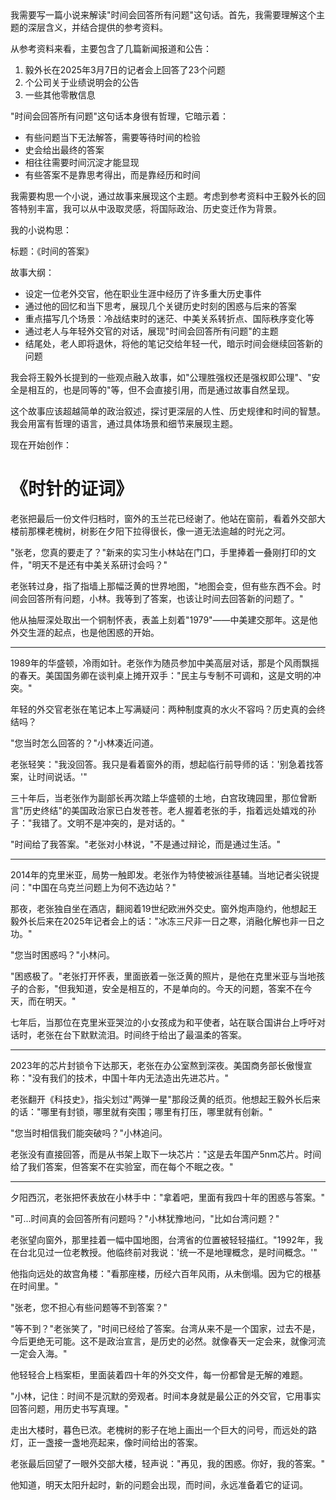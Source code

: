 <ReasoningChainRenderer>
我需要写一篇小说来解读"时间会回答所有问题"这句话。首先，我需要理解这个主题的深层含义，并结合提供的参考资料。

从参考资料来看，主要包含了几篇新闻报道和公告：
1. 毅外长在2025年3月7日的记者会上回答了23个问题
2. 个公司关于业绩说明会的公告
3. 一些其他零散信息

"时间会回答所有问题"这句话本身很有哲理，它暗示着：
- 有些问题当下无法解答，需要等待时间的检验
- 史会给出最终的答案
- 相往往需要时间沉淀才能显现
- 有些答案不是靠思考得出，而是靠经历和时间

我需要构思一个小说，通过故事来展现这个主题。考虑到参考资料中王毅外长的回答特别丰富，我可以从中汲取灵感，将国际政治、历史变迁作为背景。

我的小说构思：

标题：《时间的答案》

故事大纲：
- 设定一位老外交官，他在职业生涯中经历了许多重大历史事件
- 通过他的回忆和当下思考，展现几个关键历史时刻的困惑与后来的答案
- 重点描写几个场景：冷战结束时的迷茫、中美关系转折点、国际秩序变化等
- 通过老人与年轻外交官的对话，展现"时间会回答所有问题"的主题
- 结尾处，老人即将退休，将他的笔记交给年轻一代，暗示时间会继续回答新的问题

我会将王毅外长提到的一些观点融入故事，如"公理胜强权还是强权即公理"、"安全是相互的，也是同等的"等，但不会直接引用，而是通过故事自然呈现。

这个故事应该超越简单的政治叙述，探讨更深层的人性、历史规律和时间的智慧。我会用富有哲理的语言，通过具体场景和细节来展现主题。

现在开始创作：
</ReasoningChainRenderer>

# 《时针的证词》

老张把最后一份文件归档时，窗外的玉兰花已经谢了。他站在窗前，看着外交部大楼前那棵老槐树，树影在夕阳下拉得很长，像一道无法逾越的时光之河。

"张老，您真的要走了？"新来的实习生小林站在门口，手里捧着一叠刚打印的文件，"明天不是还有中美关系研讨会吗？"

老张转过身，指了指墙上那幅泛黄的世界地图，"地图会变，但有些东西不会。时间会回答所有问题，小林。我等到了答案，也该让时间去回答新的问题了。"

他从抽屉深处取出一个铜制怀表，表盖上刻着"1979"——中美建交那年。这是他外交生涯的起点，也是他困惑的开始。

---

1989年的华盛顿，冷雨如针。老张作为随员参加中美高层对话，那是个风雨飘摇的春天。美国国务卿在谈判桌上摊开双手："民主与专制不可调和，这是文明的冲突。"

年轻的外交官老张在笔记本上写满疑问：两种制度真的水火不容吗？历史真的会终结吗？

"您当时怎么回答的？"小林凑近问道。

老张轻笑："我没回答。我只是看着窗外的雨，想起临行前导师的话：'别急着找答案，让时间说话。'"

三十年后，当老张作为副部长再次踏上华盛顿的土地，白宫玫瑰园里，那位曾断言"历史终结"的美国政治家已白发苍苍。老人握着老张的手，指着远处嬉戏的孙子："我错了。文明不是冲突的，是对话的。"

"时间给了我答案。"老张对小林说，"不是通过辩论，而是通过生活。"

---

2014年的克里米亚，局势一触即发。老张作为特使被派往基辅。当地记者尖锐提问："中国在乌克兰问题上为何不选边站？"

那夜，老张独自坐在酒店，翻阅着19世纪欧洲外交史。窗外炮声隐约，他想起王毅外长后来在2025年记者会上的话："冰冻三尺非一日之寒，消融化解也非一日之功。"

"您当时困惑吗？"小林问。

"困惑极了。"老张打开怀表，里面嵌着一张泛黄的照片，是他在克里米亚与当地孩子的合影，"但我知道，安全是相互的，不是单向的。今天的问题，答案不在今天，而在明天。"

七年后，当那位在克里米亚哭泣的小女孩成为和平使者，站在联合国讲台上呼吁对话时，老张在台下默默流泪。时间终于给出了最温柔的答案。

---

2023年的芯片封锁令下达那天，老张在办公室熬到深夜。美国商务部长傲慢宣称："没有我们的技术，中国十年内无法造出先进芯片。"

老张翻开《科技史》，指尖划过"两弹一星"那段泛黄的纸页。他想起王毅外长后来的话："哪里有封锁，哪里就有突围；哪里有打压，哪里就有创新。"

"您当时相信我们能突破吗？"小林追问。

老张没有直接回答，而是从书架上取下一块芯片："这是去年国产5nm芯片。时间给了我们答案，但答案不在实验室，而在每个不眠之夜。"

---

夕阳西沉，老张把怀表放在小林手中："拿着吧，里面有我四十年的困惑与答案。"

"可...时间真的会回答所有问题吗？"小林犹豫地问，"比如台湾问题？"

老张望向窗外，那里挂着一幅中国地图，台湾省的位置被轻轻描红。"1992年，我在台北见过一位老教授。他临终前对我说：'统一不是地理概念，是时间概念。'"

他指向远处的故宫角楼："看那座楼，历经六百年风雨，从未倒塌。因为它的根基在时间里。"

"张老，您不担心有些问题等不到答案？"

"等不到？"老张笑了，"时间已经给了答案。台湾从来不是一个国家，过去不是，今后更绝无可能。这不是政治宣言，是历史的必然。就像春天一定会来，就像河流一定会入海。"

他轻轻合上档案柜，里面装着四十年的外交文件，每一份都曾是无解的难题。

"小林，记住：时间不是沉默的旁观者。时间本身就是最公正的外交官，它用事实回答问题，用历史书写真理。"

走出大楼时，暮色已浓。老槐树的影子在地上画出一个巨大的问号，而远处的路灯，正一盏接一盏地亮起来，像时间给出的答案。

老张最后回望了一眼外交部大楼，轻声说："再见，我的困惑。你好，我的答案。"

他知道，明天太阳升起时，新的问题会出现，而时间，永远准备着它的证词。